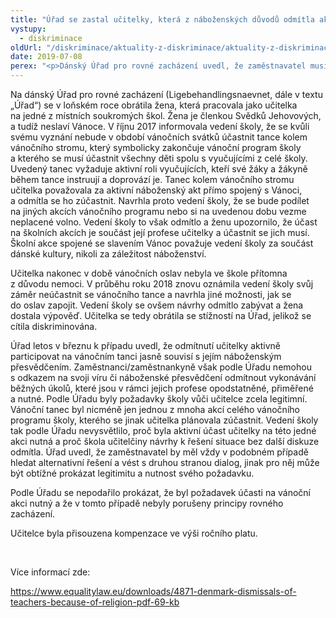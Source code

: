```yaml
---
title: "Úřad se zastal učitelky, která z náboženských důvodů odmítla aktivně participovat na povinné vánoční akci školy a dostala proto výpověď"
vystupy:
  - diskriminace
oldUrl: "/diskriminace/aktuality-z-diskriminace/aktuality-z-diskriminace-2019/urad-se-zastal-ucitelky-ktera-z-nabozenskych-duvodu-odmitla-aktivne-participovat-na-povi/"
date: 2019-07-08
perex: "<p>Dánský Úřad pro rovné zacházení uvedl, že zaměstnavatel musí v podobných případech prokázat, že je požadavek po zaměstnancích/zaměstnankyních opodstatněný a nutný.</p>"
---
```


<!-- imported from the old website -->

<p>Na dánský Úřad pro rovné zacházení (Ligebehandlingsnaevnet, dále v textu „Úřad“) se v loňském roce obrátila žena, která pracovala jako učitelka na jedné z místních soukromých škol. Žena je členkou Svědků Jehovových, a tudíž neslaví Vánoce. V říjnu 2017 informovala vedení školy, že se kvůli svému vyznání nebude v období vánočních svátků účastnit tance kolem vánočního stromu, který symbolicky zakončuje vánoční program školy a kterého se musí účastnit všechny děti spolu s vyučujícími z celé školy. Uvedený tanec vyžaduje aktivní roli vyučujících, kteří své žáky a žákyně během tance instruují a doprovází je. Tanec kolem vánočního stromu učitelka považovala za aktivní náboženský akt přímo spojený s Vánoci, a odmítla se ho zúčastnit. Navrhla proto vedení školy, že se bude podílet na jiných akcích vánočního programu nebo si na uvedenou dobu vezme neplacené volno. Vedení školy to však odmítlo a ženu upozornilo, že účast na školních akcích je součást její profese učitelky a účastnit se jich musí. Školní akce spojené se slavením Vánoc považuje vedení školy za součást dánské kultury, nikoli za záležitost náboženství. </p> <p>Učitelka nakonec v době vánočních oslav nebyla ve škole přítomna z důvodu nemoci. V průběhu roku 2018 znovu oznámila vedení školy svůj záměr neúčastnit se vánočního tance a navrhla jiné možnosti, jak se do oslav zapojit. Vedení školy se ovšem návrhy odmítlo zabývat a žena dostala výpověď. Učitelka se tedy obrátila se stížností na Úřad, jelikož se cítila diskriminována. </p> <p>Úřad letos v březnu k případu uvedl, že odmítnutí učitelky aktivně participovat na vánočním tanci jasně souvisí s jejím náboženským přesvědčením. Zaměstnanci/zaměstnankyně však podle Úřadu nemohou s odkazem na svoji víru či náboženské přesvědčení odmítnout vykonávání běžných úkolů, které jsou v rámci jejich profese opodstatněné, přiměřené a nutné. Podle Úřadu byly požadavky školy vůči učitelce zcela legitimní. Vánoční tanec byl nicméně jen jednou z mnoha akcí celého vánočního programu školy, kterého se jinak učitelka plánovala zúčastnit. Vedení školy tak podle Úřadu nevysvětlilo, proč byla aktivní účast učitelky na této jedné akci nutná a proč škola učitelčiny návrhy k řešení situace bez další diskuze odmítla. Úřad uvedl, že zaměstnavatel by měl vždy v podobném případě hledat alternativní řešení a vést s druhou stranou dialog, jinak pro něj může být obtížné prokázat legitimitu a nutnost svého požadavku. </p> <p>Podle Úřadu se nepodařilo prokázat, že byl požadavek účasti na vánoční akci nutný a že v tomto případě nebyly porušeny principy rovného zacházení. </p> <p>Učitelce byla přisouzena kompenzace ve výši ročního platu.</p> <p> </p> <p>Více informací zde:</p> <a href="https://www.equalitylaw.eu/downloads/4871-denmark-dismissals-of-teachers-because-of-religion-pdf-69-kb" target="_blank">https://www.equalitylaw.eu/downloads/4871-denmark-dismissals-of-teachers-because-of-religion-pdf-69-kb</a>
